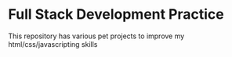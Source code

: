 # Full Stack Development Practice

This repository has various pet projects to improve my html/css/javascripting skills
